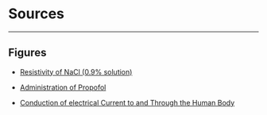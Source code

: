 # Sources
---

## Figures
- [Resistivity of NaCl (0.9% solution)](https://www.hilarispublisher.com/open-access/temperature-effects-on-conductivity-of-seawater-and-physiologic-salinemechanism-and-significance-2150-3494-1000109.pdf)

- [Administration of Propofol](https://www.mimsonline.com.au/Search/FullPI.aspx?ModuleName=Product%20Info&searchKeyword=propofol&PreviousPage=~/Search/QuickSearch.aspx&SearchType=&ID=19000001_2 )

- [Conduction of electrical Current to and Through the Human Body](https://www.ncbi.nlm.nih.gov/pmc/articles/PMC2763825/)